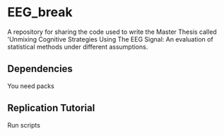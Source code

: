 # EEG_break
A repository for sharing the code used to write the Master Thesis called 'Unmixing Cognitive Strategies Using The EEG Signal: An evaluation of statistical methods under different assumptions.

## Dependencies
You need packs

## Replication Tutorial
Run scripts
